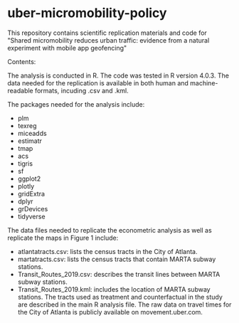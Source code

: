 # uber-micromobility-policy
This repository contains scientific replication materials and code for "Shared micromobility reduces urban traffic: evidence from a natural experiment with mobile app geofencing"

Contents:

The analysis is conducted in R. The code was tested in R version 4.0.3. The data needed for the replication is available in both human and machine-readable formats, incuding .csv and .kml.

The packages needed for the analysis include:
- plm
- texreg
- miceadds
- estimatr
- tmap
- acs
- tigris
- sf
- ggplot2
- plotly
- gridExtra
- dplyr
- grDevices
- tidyverse

The data files needed to replicate the econometric analysis as well as replicate the maps in Figure 1 include:
- atlantatracts.csv: lists the census tracts in the City of Atlanta.
- martatracts.csv: lists the census tracts that contain MARTA subway stations.
- Transit_Routes_2019.csv: describes the transit lines between MARTA subway stations.
- Transit_Routes_2019.kml: includes the location of MARTA subway stations. 
The tracts used as treatment and counterfactual in the study are described in the main R analysis file. 
The raw data on travel times for the City of Atlanta is publicly available on movement.uber.com. 

